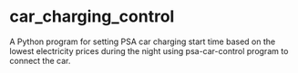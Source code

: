 # car_charging_control
A Python program for setting PSA car charging start time based on the lowest electricity prices during the night using psa-car-control program to connect the car.
